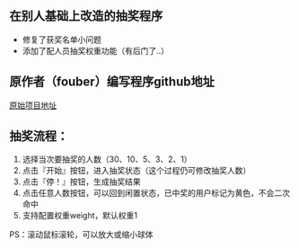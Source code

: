 ## 在别人基础上改造的抽奖程序
- 修复了获奖名单小问题
- 添加了配人员抽奖权重功能（有后门了..）

## 原作者（fouber）编写程序github地址

[原始项目地址](https://github.com/fouber/lottery)



## 抽奖流程：

1. 选择当次要抽奖的人数（30、10、5、3、2、1）
2. 点击『开始』按钮，进入抽奖状态（这个过程仍可修改抽奖人数）
3. 点击『停！』按钮，生成抽奖结果
4. 点击任意人数按钮，可以回到闲置状态，已中奖的用户标记为黄色，不会二次命中
5. 支持配置权重weight，默认权重1

PS：滚动鼠标滚轮，可以放大或缩小球体